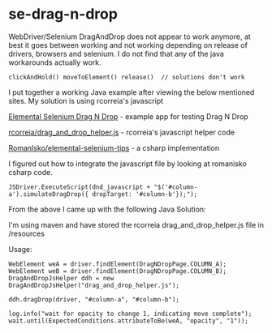 # se-drag-n-drop
WebDriver/Selenium DragAndDrop does not appear to work anymore, at best it goes between working and not working depending on release of drivers, browsers and selenium. I do not find that any of the java workarounds actually work.

    clickAndHold() moveToElement() release()  // solutions don't work
    
I put together a working Java example after viewing the below mentioned sites. My solution is using rcorreia's javascript

[Elemental Selenium Drag N Drop](http://the-internet.herokuapp.com/drag_and_drop) - example app for testing Drag N Drop 

[rcorreia/drag_and_drop_helper.js](https://gist.github.com/rcorreia/2362544) - rcorreia's javascript helper code

[RomanIsko/elemental-selenium-tips](https://github.com/RomanIsko/elemental-selenium-tips/blob/master/39-drag-and-drop/csharp/DragAndDrop.cs) - a csharp implementation

I figured out how to integrate the javascript file by looking at romanisko csharp code.

    JSDriver.ExecuteScript(dnd_javascript + "$('#column-a').simulateDragDrop({ dropTarget: '#column-b'});");
    
From the above I came up with the following Java Solution:

I'm using maven and have stored the rcorreia drag_and_drop_helper.js file in /resources

Usage:

    WebElement weA = driver.findElement(DragNDropPage.COLUMN_A);
    WebElement weB = driver.findElement(DragNDropPage.COLUMN_B);
    DragAndDropJsHelper ddh = new DragAndDropJsHelper("drag_and_drop_helper.js");

    ddh.dragDrop(driver, "#column-a", "#column-b");

    log.info("wait for opacity to change 1, indicating move complete");
    wait.until(ExpectedConditions.attributeToBe(weA, "opacity", "1"));



